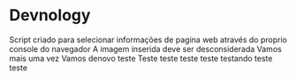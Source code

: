 # Devnology
Script criado para selecionar informações de pagina web através do proprio console do navegador
A imagem inserida deve ser desconsiderada
Vamos mais uma vez
Vamos denovo
teste
Teste
teste teste
teste
testando
teste
teste
